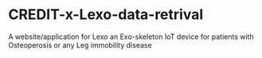 # CREDIT-x-Lexo-data-retrival
A website/application for Lexo an Exo-skeleton IoT device for patients with Osteoperosis or any Leg immobility disease
